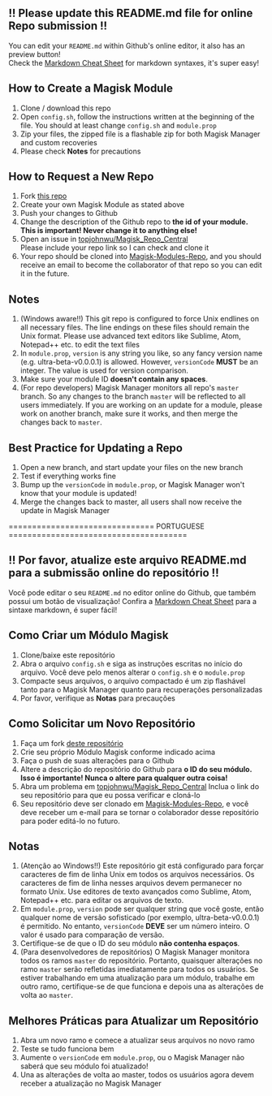 ## !! Please update this README.md file for online Repo submission !!
You can edit your `README.md` within Github's online editor, it also has an preview button!  
Check the [Markdown Cheat Sheet](https://github.com/adam-p/markdown-here/wiki/Markdown-Cheatsheet) for markdown syntaxes, it's super easy!  

## How to Create a Magisk Module
1. Clone / download this repo
2. Open `config.sh`, follow the instructions written at the beginning of the file. You should at least change `config.sh` and `module.prop`
3. Zip your files, the zipped file is a flashable zip for both Magisk Manager and custom recoveries
4. Please check **Notes** for precautions

## How to Request a New Repo
1. Fork [this repo](https://github.com/topjohnwu/magisk-module-template)
2. Create your own Magisk Module as stated above
3. Push your changes to Github
4. Change the description of the Github repo to **the id of your module. This is important! Never change it to anything else!**
5. Open an issue in [topjohnwu/Magisk_Repo_Central](https://github.com/topjohnwu/Magisk_Repo_Central/issues/new)  
   Please include your repo link so I can check and clone it
6. Your repo should be cloned into [Magisk-Modules-Repo](https://github.com/Magisk-Modules-Repo), and you should receive an email to become the collaborator of that repo so you can edit it in the future.

## Notes
1. (Windows aware!!) This git repo is configured to force Unix endlines on all necessary files. The line endings on these files should remain the Unix format. Please use advanced text editors like Sublime, Atom, Notepad++ etc. to edit the text files
2. In `module.prop`, `version` is any string you like, so any fancy version name (e.g. ultra-beta-v0.0.0.1) is allowed. However, `versionCode` **MUST** be an integer. The value is used for version comparison.
2. Make sure your module ID **doesn't contain any spaces**.
3. (For repo developers) Magisk Manager monitors all repo's `master` branch. So any changes to the branch `master` will be reflected to all users immediately. If you are working on an update for a module, please work on another branch, make sure it works, and then merge the changes back to `master`.

## Best Practice for Updating a Repo
1. Open a new branch, and start update your files on the new branch
2. Test if everything works fine
3. Bump up the `versionCode` in `module.prop`, or Magisk Manager won't know that your module is updated!
4. Merge the changes back to master, all users shall now receive the update in Magisk Manager

=============================== PORTUGUESE ======================================

## !! Por favor, atualize este arquivo README.md para a submissão online do repositório !!
Você pode editar o seu `README.md` no editor online do Github, que também possui um botão de visualização!
Confira a [Markdown Cheat Sheet](https://github.com/adam-p/markdown-here/wiki/Markdown-Cheatsheet) para a sintaxe markdown, é super fácil!

## Como Criar um Módulo Magisk
1. Clone/baixe este repositório
2. Abra o arquivo `config.sh` e siga as instruções escritas no início do arquivo. Você deve pelo menos alterar o `config.sh` e o `module.prop`
3. Compacte seus arquivos, o arquivo compactado é um zip flashável tanto para o Magisk Manager quanto para recuperações personalizadas
4. Por favor, verifique as **Notas** para precauções

## Como Solicitar um Novo Repositório
1. Faça um fork [deste repositório](https://github.com/topjohnwu/magisk-module-template)
2. Crie seu próprio Módulo Magisk conforme indicado acima
3. Faça o push de suas alterações para o Github
4. Altere a descrição do repositório do Github para **o ID do seu módulo. Isso é importante! Nunca o altere para qualquer outra coisa!**
5. Abra um problema em [topjohnwu/Magisk_Repo_Central](https://github.com/topjohnwu/Magisk_Repo_Central/issues/new)
   Inclua o link do seu repositório para que eu possa verificar e cloná-lo
6. Seu repositório deve ser clonado em [Magisk-Modules-Repo](https://github.com/Magisk-Modules-Repo), e você deve receber um e-mail para se tornar o colaborador desse repositório para poder editá-lo no futuro.

## Notas
1. (Atenção ao Windows!!) Este repositório git está configurado para forçar caracteres de fim de linha Unix em todos os arquivos necessários. Os caracteres de fim de linha nesses arquivos devem permanecer no formato Unix. Use editores de texto avançados como Sublime, Atom, Notepad++ etc. para editar os arquivos de texto.
2. Em `module.prop`, `version` pode ser qualquer string que você goste, então qualquer nome de versão sofisticado (por exemplo, ultra-beta-v0.0.0.1) é permitido. No entanto, `versionCode` **DEVE** ser um número inteiro. O valor é usado para comparação de versão.
3. Certifique-se de que o ID do seu módulo **não contenha espaços**.
4. (Para desenvolvedores de repositórios) O Magisk Manager monitora todos os ramos `master` do repositório. Portanto, quaisquer alterações no ramo `master` serão refletidas imediatamente para todos os usuários. Se estiver trabalhando em uma atualização para um módulo, trabalhe em outro ramo, certifique-se de que funciona e depois una as alterações de volta ao `master`.

## Melhores Práticas para Atualizar um Repositório
1. Abra um novo ramo e comece a atualizar seus arquivos no novo ramo
2. Teste se tudo funciona bem
3. Aumente o `versionCode` em `module.prop`, ou o Magisk Manager não saberá que seu módulo foi atualizado!
4. Una as alterações de volta ao master, todos os usuários agora devem receber a atualização no Magisk Manager

